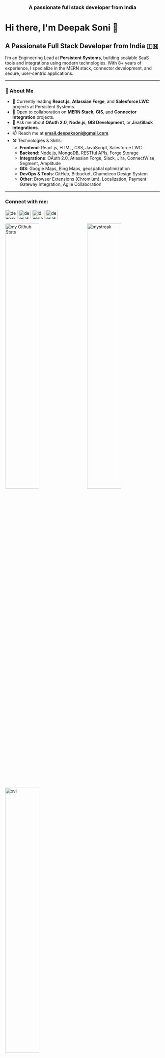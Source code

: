 <h3 align="center">A passionate full stack developer from India</h3>

# Hi there, I'm Deepak Soni 👋

## A Passionate Full Stack Developer from India 🇮🇳

I’m an Engineering Lead at **Persistent Systems**, building scalable SaaS tools and integrations using modern technologies. With 8+ years of experience, I specialize in the MERN stack, connector development, and secure, user-centric applications.

---

### 🌟 About Me
- 🔭 Currently leading **React.js**, **Atlassian Forge**, and **Salesforce LWC** projects at Persistent Systems.
- 👯 Open to collaboration on **MERN Stack**, **GIS**, and **Connector Integration** projects.
- 💬 Ask me about **OAuth 2.0**, **Node.js**, **GIS Development**, or **Jira/Slack integrations**.
- 📫 Reach me at **email.deepaksoni@gmail.com**.
- 🛠️ Technologies & Skills:
  - **Frontend**: React.js, HTML, CSS, JavaScript, Salesforce LWC
  - **Backend**: Node.js, MongoDB, RESTful APIs, Forge Storage
  - **Integrations**: OAuth 2.0, Atlassian Forge, Slack, Jira, ConnectWise, Segment, Amplitude
  - **GIS**: Google Maps, Bing Maps, geospatial optimization
  - **DevOps & Tools**: GitHub, Bitbucket, Chameleon Design System
  - **Other**: Browser Extensions (Chromium), Localization, Payment Gateway Integration, Agile Collaboration

---

<h3 align="left">Connect with me:</h3>
<p align="left">
<a href="https://linkedin.com/in/deepakksoni" target="blank"><img align="center" src="https://raw.githubusercontent.com/rahuldkjain/github-profile-readme-generator/master/src/images/icons/Social/linked-in-alt.svg" alt="deepakksoni" height="30" width="40" /></a>
<a href="https://stackoverflow.com/users/11419299/deepak-soni" target="blank"><img align="center" src="https://raw.githubusercontent.com/rahuldkjain/github-profile-readme-generator/master/src/images/icons/Social/stack-overflow.svg" alt="deepak-soni" height="30" width="40" /></a>
<a href="https://instagram.com/ideepaksonii" target="blank"><img align="center" src="https://raw.githubusercontent.com/rahuldkjain/github-profile-readme-generator/master/src/images/icons/Social/instagram.svg" alt="ideepaksonii" height="30" width="40" /></a>
<a href="https://www.youtube.com/c/deepak soni" target="blank"><img align="center" src="https://raw.githubusercontent.com/rahuldkjain/github-profile-readme-generator/master/src/images/icons/Social/youtube.svg" alt="deepak soni" height="30" width="40" /></a>
</p>

<img width="47%" align="left" src="https://github-readme-stats.vercel.app/api?username=deepak100ni&include_all_commits=true&count_private=true&show_icons=true&line_height=20&title_color=2B5BBD&icon_color=1124BB&text_color=A1A1A1&bg_color=0,000000,130F40" alt="my Github Stats"/>

<img align="right" width="47%" src="https://github-readme-streak-stats.herokuapp.com/?user=deepak100ni&theme=tokyonight" alt="mystreak"/>

<img width="47%" src="https://github-readme-stats.vercel.app/api/top-langs?username=deepak100ni&show_icons=true&locale=en&layout=compact&theme=chartreuse-dark" alt="ovi" />
